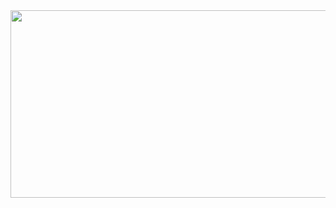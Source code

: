 <center>
  <a href="https://github.com/devxb/gitanimals">
    <img
      src="https://render.gitanimals.org/farms/gaeunpark7"
      width="600"
      height="300"
    />
  </a>
</center>
